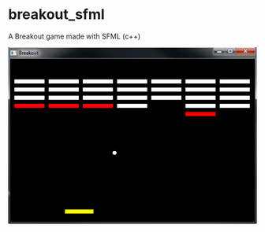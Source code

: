 # breakout_sfml
A Breakout game made with SFML (c++)

![screenshot](/Breakout_SFML/doc/breakout.png?raw=true "Breakout")
